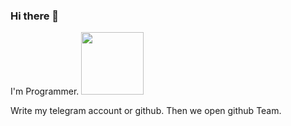 ### Hi there 👋
I'm Programmer. <img src="https://media3.giphy.com/media/gM5qFksULw54NMWyry/giphy.gif?cid=ecf05e47nmudk69r0463s4okzx95pa9bangt2ee947dwmsif&ep=v1_stickers_search&rid=giphy.gif&ct=s" width="100px">



Write my telegram account or github. Then we open github Team.
